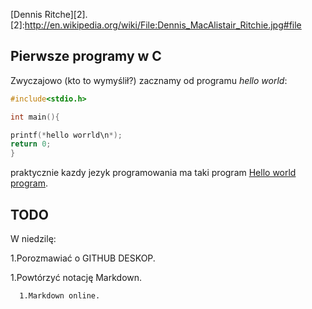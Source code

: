 [Dennis Ritche][2].
[2]:http://en.wikipedia.org/wiki/File:Dennis_MacAlistair_Ritchie.jpg#file

## Pierwsze programy w C

Zwyczajowo (kto to wymyślił?) zacznamy od programu
*hello world*:

```c
#include<stdio.h>

int main(){

printf(*hello worrld\n*);
return 0;
}
```
praktycznie kazdy jezyk programowania ma taki program [Hello world program][1].

[1]:http://pl.wikipedia.org/wiki/Hello_world


## TODO


W niedzilę:


1.Porozmawiać o GITHUB DESKOP.

   1.Powtórzyć notację Markdown.
   
      1.Markdown online.
